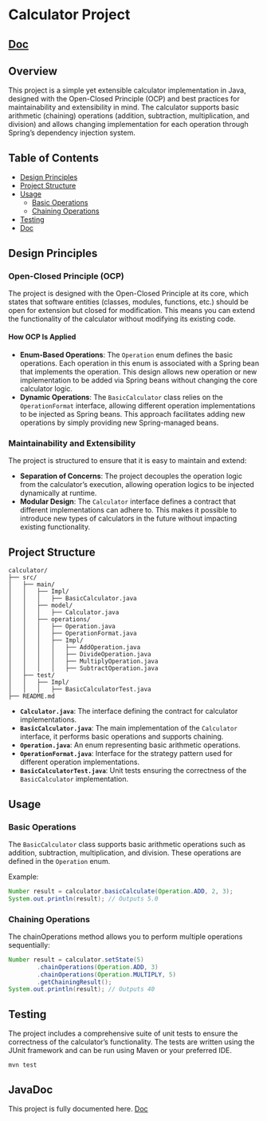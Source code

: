 # Calculator Project     

## [Doc](https://htmlpreview.github.io/?https://github.com/Tangkaiyuan0311/Calculator/blob/main/doc/index.html)

## Overview

This project is a simple yet extensible calculator implementation in Java, designed with the Open-Closed Principle (OCP) and best practices for maintainability and extensibility in mind. The calculator supports basic arithmetic (chaining) operations (addition, subtraction, multiplication, and division) and allows changing implementation for each operation through Spring’s dependency injection system.

## Table of Contents

- [Design Principles](#design-principles)
- [Project Structure](#project-structure)
- [Usage](#usage)
    - [Basic Operations](#basic-operations)
    - [Chaining Operations](#chaining-operations)
- [Testing](#testing)
- [Doc](#JavaDoc)

## Design Principles

### Open-Closed Principle (OCP)

The project is designed with the Open-Closed Principle at its core, which states that software entities (classes, modules, functions, etc.) should be open for extension but closed for modification. This means you can extend the functionality of the calculator without modifying its existing code.

#### How OCP Is Applied

- **Enum-Based Operations**: The `Operation` enum defines the basic operations. Each operation in this enum is associated with a Spring bean that implements the operation. This design allows new operation or new implementation to be added via Spring beans without changing the core calculator logic.
- **Dynamic Operations**: The `BasicCalculator` class relies on the `OperationFormat` interface, allowing different operation implementations to be injected as Spring beans. This approach facilitates adding new operations by simply providing new Spring-managed beans.

### Maintainability and Extensibility

The project is structured to ensure that it is easy to maintain and extend:
- **Separation of Concerns**: The project decouples the operation logic from the calculator’s execution, allowing operation logics to be injected dynamically at runtime.
- **Modular Design**: The `Calculator` interface defines a contract that different implementations can adhere to. This makes it possible to introduce new types of calculators in the future without impacting existing functionality.

## Project Structure
```
calculator/
├── src/
│   ├── main/
│   │   ├── Impl/
│   │   │   ├── BasicCalculator.java
│   │   ├── model/
│   │   │   ├── Calculator.java
│   │   ├── operations/
│   │   │   ├── Operation.java
│   │   │   ├── OperationFormat.java
│   │   │   ├── Impl/
│   │   │   │   ├── AddOperation.java
│   │   │   │   ├── DivideOperation.java
│   │   │   │   ├── MultiplyOperation.java
│   │   │   │   ├── SubtractOperation.java
│   ├── test/
│   │   ├── Impl/
│   │   │   ├── BasicCalculatorTest.java
├── README.md
```
- **`Calculator.java`**: The interface defining the contract for calculator implementations.
- **`BasicCalculator.java`**: The main implementation of the `Calculator` interface, it performs basic operations and supports chaining.
- **`Operation.java`**: An enum representing basic arithmetic operations.
- **`OperationFormat.java`**: Interface for the strategy pattern used for different operation implementations.
- **`BasicCalculatorTest.java`**: Unit tests ensuring the correctness of the `BasicCalculator` implementation.

## Usage

### Basic Operations

The `BasicCalculator` class supports basic arithmetic operations such as addition, subtraction, multiplication, and division. These operations are defined in the `Operation` enum.

Example:

```java
Number result = calculator.basicCalculate(Operation.ADD, 2, 3);
System.out.println(result); // Outputs 5.0
```


### Chaining Operations

The chainOperations method allows you to perform multiple operations sequentially:

```java
Number result = calculator.setState(5)
        .chainOperations(Operation.ADD, 3)
        .chainOperations(Operation.MULTIPLY, 5)
        .getChainingResult();
System.out.println(result); // Outputs 40
```

## Testing

The project includes a comprehensive suite of unit tests to ensure the correctness of the calculator’s functionality. The tests are written using the JUnit framework and can be run using Maven or your preferred IDE.
```shell
mvn test
```


## JavaDoc

This project is fully documented here. [Doc](https://htmlpreview.github.io/?https://github.com/Tangkaiyuan0311/Calculator/blob/main/doc/index.html)

